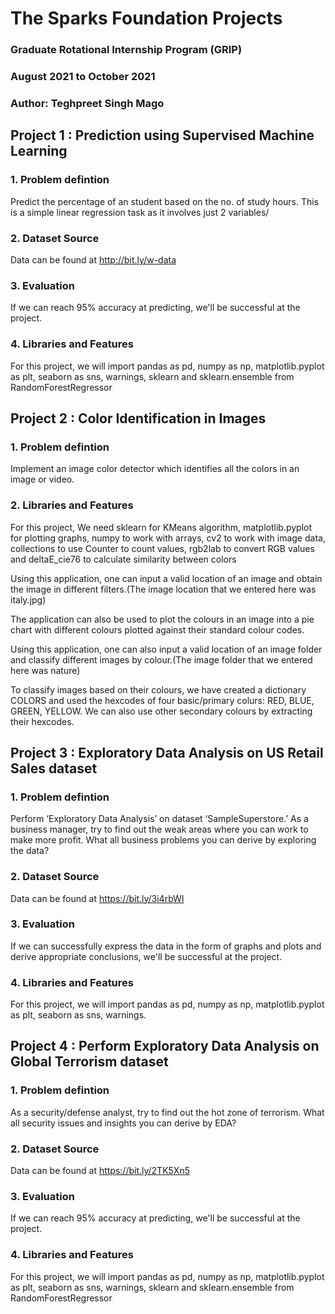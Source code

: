 # The Sparks Foundation Projects

### Graduate Rotational Internship Program (GRIP)
### August 2021 to October 2021
### Author: Teghpreet Singh Mago

## Project 1 : Prediction using Supervised Machine Learning

### 1. Problem defintion
Predict the percentage of an student based on the no. of study hours. This is a simple linear regression task as it involves just 2 variables/
### 2. Dataset Source
Data can be found at http://bit.ly/w-data
### 3. Evaluation
If we can reach 95% accuracy at predicting, we'll be successful at the project.
### 4. Libraries and Features
For this project, we will import pandas as pd, numpy as np, matplotlib.pyplot as plt, seaborn as sns, warnings, sklearn and sklearn.ensemble from RandomForestRegressor

## Project 2 : Color Identification in Images

### 1. Problem defintion

Implement an image color detector which identifies all the colors in an image or video.

### 2. Libraries and Features

For this project, We need sklearn for KMeans algorithm, matplotlib.pyplot for plotting graphs, numpy to work with arrays, cv2 to work with image data, collections to use Counter to count values, rgb2lab to convert RGB values and deltaE_cie76 to calculate similarity between colors

Using this application, one can input a valid location of an image and obtain the image in different filters.(The image location that we entered here was italy.jpg)

The application can also be used to plot the colours in an image into a pie chart with different colours plotted against their standard colour codes. 

Using this application, one can also input a valid location of an image folder and classify different images by colour.(The image folder that we entered here was nature)

To classify images based on their colours, we have created a dictionary COLORS and used the hexcodes of four basic/primary colurs: RED, BLUE, GREEN, YELLOW. We can also use other secondary colours by extracting their hexcodes. 

## Project 3 : Exploratory Data Analysis on US Retail Sales dataset 

### 1. Problem defintion
Perform ‘Exploratory Data Analysis’ on dataset ‘SampleSuperstore.’ As a business manager, try to find out the weak areas where you can work to make more profit. What all business problems you can derive by exploring the data?
### 2. Dataset Source
Data can be found at https://bit.ly/3i4rbWI
### 3. Evaluation
If we can successfully express the data in the form of graphs and plots and derive appropriate conclusions, we'll be successful at the project.
### 4. Libraries and Features 
For this project, we will import pandas as pd, numpy as np, matplotlib.pyplot as plt, seaborn as sns, warnings.

## Project 4 : Perform Exploratory Data Analysis on Global Terrorism dataset

### 1. Problem defintion
As a security/defense analyst, try to find out the hot zone of terrorism. What all security issues and insights you can derive by EDA?
### 2. Dataset Source
Data can be found at https://bit.ly/2TK5Xn5
### 3. Evaluation
If we can reach 95% accuracy at predicting, we'll be successful at the project.
### 4. Libraries and Features
For this project, we will import pandas as pd, numpy as np, matplotlib.pyplot as plt, seaborn as sns, warnings, sklearn and sklearn.ensemble from RandomForestRegressor
